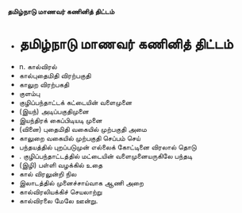 **தமிழ்நாடு மாணவர் கணினித் திட்டம்**
- # தமிழ்நாடு மாணவர் கணினித் திட்டம்
- n. கால்விரல்
- கால்புதைமிதி விரற்பகுதி
- காலுற விரற்பகதி
- குளம்பு
- குழிப்பந்தாட்டக் கட்டையின் வளைமுனை
- (இயந்) அடிப்பகுதிமுனை
- இயந்திரக் கைப்பிடியடி முனை
- (வினை) புதைமிதி வகையில் முற்பகுதி அமை
- காலுறை வகையில் முற்பகுதி செப்பம் செய்
- பந்தயத்தில் புறப்படுமுன் எல்லைக் கோட்டினை விரலால் தொடு
- . குழிப்பந்தாட்டத்தில் மட்டையின் வளைமுனையருகிலே பந்தடி
- (இழி) பள்ளி வழக்கில் உதை
- கால் விரலுன்றி நில
- இலாடத்தில் முனைச்சாய்வாக ஆணி அறை
- கால்விரலியக்கிச் செயலாற்று
- கால்விரலை மேலே ஊன்று.

